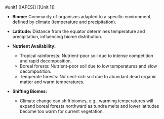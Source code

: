 #unit1 
[[APES]]
[[Unit 1]]

- **Biome:** Community of organisms adapted to a specific environment, defined by climate (temperature and precipitation).

- **Latitude:** Distance from the equator determines temperature and precipitation, influencing biome distribution.

- **Nutrient Availability:**
    - Tropical rainforests: Nutrient-poor soil due to intense competition and rapid decomposition.
    - Boreal forests: Nutrient-poor soil due to low temperatures and slow decomposition.
    - Temperate forests: Nutrient-rich soil due to abundant dead organic matter and warm temperatures.

- **Shifting Biomes:**
    - Climate change can shift biomes, e.g., warming temperatures will expand boreal forests northward as tundra melts and lower latitudes become too warm for current vegetation.